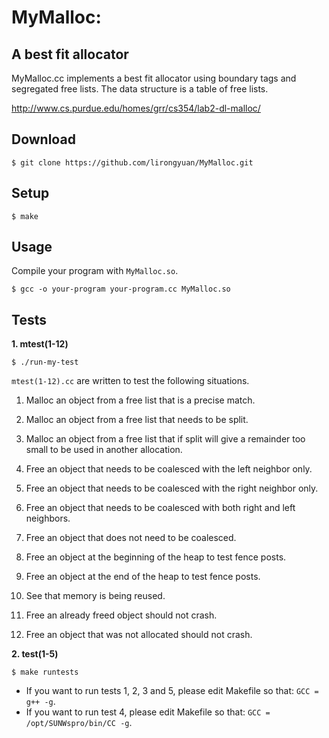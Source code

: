 MyMalloc:
=========

A best fit allocator
--------------------

MyMalloc.cc implements a best fit allocator using boundary tags and segregated free lists. The data structure is a table of free lists. 

http://www.cs.purdue.edu/homes/grr/cs354/lab2-dl-malloc/

Download
--------
```
$ git clone https://github.com/lirongyuan/MyMalloc.git
```

Setup
-----
```
$ make
```

Usage
-----
Compile your program with ``MyMalloc.so``.
```
$ gcc -o your-program your-program.cc MyMalloc.so
```

Tests
-----
**1. mtest(1-12)**
```
$ ./run-my-test
```

``mtest(1-12).cc`` are written to test the following situations.

1. Malloc an object from a free list that is a precise match.

2. Malloc an object from a free list that needs to be split.

3. Malloc an object from a  free list that if split will give a remainder too small to be used in another allocation.

4. Free an object that needs to be coalesced with the left neighbor only.

5. Free an object that needs to be coalesced with the right neighbor only.

6. Free an object that needs to be coalesced with both right and left neighbors.

7. Free an object that does not need to be coalesced.

8. Free an object at the beginning of  the heap to test fence posts.

9. Free an object at the end of the heap to test fence posts.

10. See that memory is being reused.

11. Free an already freed object should not crash.

12. Free an object that was not allocated should not crash.

**2. test(1-5)**
```
$ make runtests
```
* If you want to run tests 1, 2, 3 and 5, please edit Makefile so that: ``GCC = g++ -g``.
* If you want to run test 4, please edit Makefile so that: ``GCC = /opt/SUNWspro/bin/CC -g``.



